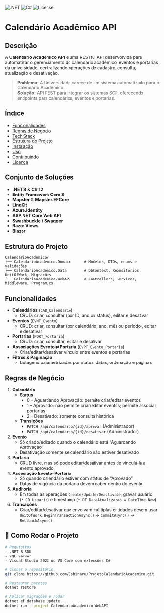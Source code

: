 ![.NET](https://img.shields.io/badge/.NET-8.0-blue) ![C#](https://img.shields.io/badge/C%23-12.0-blue) ![License](https://img.shields.io/badge/License-MIT-green)

# Calendário Acadêmico API

## Descrição
A **Calendário Acadêmico API** é uma RESTful API desenvolvida para automatizar o gerenciamento do calendário acadêmico, eventos e portarias da universidade, centralizando operações de cadastro, consulta, atualização e desativação.  
> **Problema:** A Universidade carece de um sistema automatizado para o Calendário Acadêmico.  
> **Solução:** API REST para integrar os sistemas SCP, oferecendo endpoints para calendários, eventos e portarias.


## Índice
- [Funcionalidades](#funcionalidades)  
- [Regras de Negócio](#regras-de-negócio)  
- [Tech Stack](#tech-stack)  
- [Estrutura do Projeto](#estrutura-do-projeto)  
- [Instalação](#instalação)  
- [Uso](#uso)  
- [Contribuindo](#contribuindo)  
- [Licença](#licença)  

## Conjunto de Soluções
- **.NET 8** & **C# 12**  
- **Entity Framework Core 8**  
- **Mapster** & **Mapster.EFCore**  
- **LinqKit**  
- **Azure.Identity**  
- **ASP.NET Core Web API**  
- **Swashbuckle / Swagger**  
- **Razor Views** 
- **Blazor** 

## Estrutura do Projeto
```text
CalendarioAcademico/
├── CalendarioAcademico.Domain      # Modelos, DTOs, enums e validações
├── CalendarioAcademico.Data        # DbContext, Repositórios, UnitOfWork, Migrações
└── CalendarioAcademico.WebAPI      # Controllers, Services, Middleware, Program.cs
```

## Funcionalidades
- **Calendários** (`CAD_Calendario`)  
  - CRUD: criar, consultar (por ID, ano ou status), editar e desativar  
- **Eventos** (`EVNT_Evento`)  
  - CRUD: criar, consultar (por calendário, ano, mês ou período), editar e desativar  
- **Portarias** (`PORT_Portaria`)  
  - CRUD: criar, consultar, editar e desativar  
- **Associações Evento ⇄ Portaria** (`EVPT_Evento_Portaria`)  
  - Criar/editar/desativar vínculo entre eventos e portarias  
- **Filtros & Paginação**  
  - Listagens parametrizadas por status, datas, ordenação e páginas  

## Regras de Negócio
1. **Calendário**  
   - **Status**  
     - 0 – Aguardando Aprovação: permite criar/editar eventos  
     - 1 – Aprovado: não permite criar/editar eventos; permite associar portarias  
     - 2 – Desativado: somente consulta histórica  
   - **Transições**  
     - `PATCH /api/calendario/{id}/aprovar` (Administrador)  
     - `PATCH /api/calendario/{id}/desativar` (Administrador)  
2. **Evento**  
   - Só criado/editado quando o calendário está “Aguardando Aprovação”  
   - Desativação somente se calendário não estiver desativado  
3. **Portaria**  
   - CRUD livre, mas só pode editar/desativar antes de vinculá‑la a evento aprovado   
4. **Associação Evento–Portaria**  
   - Só quando calendário estiver com status de “Aprovado”  
   - Datas de vigência da portaria devem caber dentro do evento  
5. **Auditoria**  
   - Em todas as operações `Create/Update/Deactivate`, gravar usuário (`*_CD_Usuario`) e timestamp (`*_DT_DataAtualizacao = DateTime.Now`)  
6. **Transações**  
   - Criar/editar/desativar que envolvam múltiplas entidades devem usar `UnitOfWork.BeginTransactionAsync()` → `CommitAsync()` → `RollbackAsync()`  

## 📂 Como Rodar o Projeto

```bash
# Requisitos
- .NET 8 SDK
- SQL Server
- Visual Studio 2022 ou VS Code com extensões C#

# Clonar o repositório
git clone https://github.com/Ishinaru/ProjetoCalendarioAcademico.git

# Restaurar pacotes
dotnet restore

# Aplicar migrações e rodar
dotnet ef database update
dotnet run --project CalendarioAcademico.WebAPI
